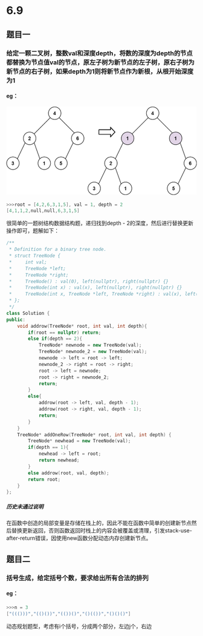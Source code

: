 # 6.9
## 题目一
### 给定一颗二叉树，整数val和深度depth，将数的深度为depth的节点都替换为节点值val的节点，原左子树为新节点的左子树，原右子树为新节点的右子树，如果depth为1则将新节点作为新根，从根开始深度为1
#### eg：
![输入图片说明](/imgs/2025-06-09/W8v4kaAJmHKY3H3l.jpeg)
```c++
>>>root = [4,2,6,3,1,5], val = 1, depth = 2
[4,1,1,2,null,null,6,3,1,5]
```
很简单的一题树结构数据结构题，递归找到depth - 2的深度，然后进行替换更新操作即可，题解如下：
```c++
/**
 * Definition for a binary tree node.
 * struct TreeNode {
 *     int val;
 *     TreeNode *left;
 *     TreeNode *right;
 *     TreeNode() : val(0), left(nullptr), right(nullptr) {}
 *     TreeNode(int x) : val(x), left(nullptr), right(nullptr) {}
 *     TreeNode(int x, TreeNode *left, TreeNode *right) : val(x), left(left), right(right) {}
 * };
 */
class Solution {
public:
    void addrow(TreeNode* root, int val, int depth){
        if(root == nullptr) return;
        else if(depth == 2){
            TreeNode* newnode = new TreeNode(val);
            TreeNode* newnode_2 = new TreeNode(val);
            newnode -> left = root -> left;
            newnode_2 -> right = root -> right;
            root -> left = newnode;
            root -> right = newnode_2;
            return;
        }
        else{
            addrow(root -> left, val, depth - 1);
            addrow(root -> right, val, depth - 1);
            return;
        }
    }
    TreeNode* addOneRow(TreeNode* root, int val, int depth) {
        TreeNode* newhead = new TreeNode(val);
        if(depth == 1){
            newhead -> left = root;
            return newhead;
        }
        else addrow(root, val, depth);
        return root;
    }
};
```
##### 历史未通过说明
在函数中创造的局部变量是存储在栈上的，因此不能在函数中简单的创建新节点然后替换更新返回，否则函数返回时栈上的内容会被覆盖或清理，引发stack-use-after-return错误，因使用new函数分配动态内存创建新节点。
## 题目二
### 括号生成，给定括号个数，要求给出所有合法的排列
#### eg：
```c++
>>>n = 3
["((()))","(()())","(())()","()(())","()()()"]
```
动态规划题型，考虑有i个括号，分成两个部分，左边j个，右边
<!--stackedit_data:
eyJoaXN0b3J5IjpbMTM3NDAzMDgyMywxNjgxNjQ2NDgxLC0xMz
Y2NjcwODIzXX0=
-->